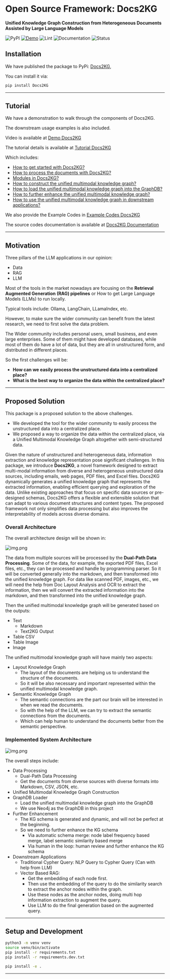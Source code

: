 # Open Source Framework: Docs2KG

**Unified Knowledge Graph Construction from Heterogeneous Documents Assisted by Large
Language Models**

![PyPI](https://img.shields.io/pypi/v/Docs2KG)
[![Demo](https://img.shields.io/badge/Demo-Available-blue)](https://docs2kg.ai4wa.com/Video/)
![Lint](https://github.com/AI4WA/Docs2KG/actions/workflows/lint.yml/badge.svg)
![Documentation](https://github.com/AI4WA/Docs2KG/actions/workflows/docs.yml/badge.svg)
![Status](https://img.shields.io/badge/Status-Work%20in%20Progress-yellow)

## Installation

We have published the package to PyPi: [Docs2KG](https://pypi.org/project/Docs2KG/),

You can install it via:

```bash
pip install Docs2KG
```

---

## Tutorial

We have a demonstration to walk through the components of Docs2KG.

The downstream usage examples is also included.

Video is available at [Demo Docs2KG](https://docs2kg.ai4wa.com/Video/)

The tutorial details is available at [Tutorial Docs2KG](https://docs2kg.ai4wa.com/Tutorial/GettingStarted/)

Which includes:

- [How to get started with Docs2KG?](https://docs2kg.ai4wa.com/Tutorial/GettingStarted/)
- [How to process the documents with Docs2KG?](https://docs2kg.ai4wa.com/Tutorial/Processing/)
- [Modules in Docs2KG?](https://docs2kg.ai4wa.com/Tutorial/Modules/)
- [How to construct the unified multimodal knowledge graph?](https://docs2kg.ai4wa.com/Tutorial/Construction/)
- [How to load the unified multimodal knowledge graph into the GraphDB?](https://docs2kg.ai4wa.com/Tutorial/Loader/)
- [How to further enhance the unified multimodal knowledge graph?](https://docs2kg.ai4wa.com/Tutorial/Enhancement/)
- [How to use the unified multimodal knowledge graph in downstream applications?](https://docs2kg.ai4wa.com/Tutorial/Applications/)

We also provide the Example Codes in [Example Codes Docs2KG](https://docs2kg.ai4wa.com/examples/parser/pdf/pdf_process/)

The source codes documentation is available at [Docs2KG Documentation](https://docs2kg.ai4wa.com/sources/rag/neo4j_rag/)

---

## Motivation

Three pillars of the LLM applications in our opinion:

- Data
- RAG
- LLM

Most of the tools in the market nowadays are focusing on the **Retrieval Augmented Generation (RAG) pipelines** or
How to get Large Language Models (LLMs) to run locally.

Typical tools include: Ollama, LangChain, LLamaIndex, etc.

However, to make sure the wider community can benefit from the latest research, we need to first solve the data problem.

The Wider community includes personal users, small business, and even large enterprises.
Some of them might have developed databases, while most of them do have a lot of data, but they are all in unstructured
form, and distributed in different places.

So the first challenges will be:

- **How can we easily process the unstructured data into a centralized place?**
- **What is the best way to organize the data within the centralized place?**

---

## Proposed Solution

This package is a proposed solution to the above challenges.

- We developed the tool for the wider community to easily process the unstructured data into a centralized place.
- We proposed a way to organize the data within the centralized place, via a Unified Multimodal Knowledge Graph
  altogether with semi-structured data.

Given the nature of unstructured and heterogeneous data, information extraction and knowledge representation pose
significant challenges.
In this package, we introduce **Docs2KG**, a novel framework designed to extract multi-modal information from diverse
and heterogeneous unstructured data sources, including emails, web pages, PDF files, and Excel files.
Docs2KG dynamically generates a unified knowledge graph that represents the extracted information, enabling efficient
querying and exploration of the data.
Unlike existing approaches that focus on specific data sources or pre-designed schemas, Docs2KG offers a flexible and
extensible solution that can adapt to various document structures and content types.
The proposed framework not only simplifies data processing but also improves the interpretability of
models across diverse domains.

### Overall Architecture

The overall architecture design will be shown in:

![img.png](docs/images/Docs2KG.jpg)

The data from multiple sources will be processed by the **Dual-Path Data Processing**.
Some of the data, for example, the exported PDF files, Excel files, etc., they can be processed and handle by
programming parser.
So it will be converted generally into the markdown, and then transformed into the unified knowledge graph.
For data like scanned PDF, images, etc., we will need the help from Doc Layout Analysis and OCR to extract the
information,
then we will convert the extracted information into the markdown, and then transformed into the unified knowledge graph.

Then the unified multimodal knowledge graph will be generated based on the outputs:

- Text
    - Markdown
    - Text2KG Output
- Table CSV
- Table Image
- Image

The unified multimodal knowledge graph will have mainly two aspects:

- Layout Knowledge Graph
    - The layout of the documents are helping us to understand the structure of the documents.
    - So it will be also necessary and important represented within the unified multimodal knowledge graph.
- Semantic Knowledge Graph
    - The semantic connections are the part our brain will be interested in when we read the documents.
    - So with the help of the LLM, we can try to extract the semantic connections from the documents.
    - Which can help human to understand the documents better from the semantic perspective.

### Implemented System Architecture

![img.png](docs/images/Modules.jpg)

The overall steps include:

- Data Processing
    - Dual-Path Data Processing
    - Get the documents from diverse sources with diverse formats into Markdown, CSV, JSON, etc.
- Unified Multimodal Knowledge Graph Construction
- GraphDB Loader
    - Load the unified multimodal knowledge graph into the GraphDB
    - We use Neo4j as the GraphDB in this project
- Further Enhancement
    - The KG schema is generated and dynamic, and will not be perfect at the beginning.
    - So we need to further enhance the KG schema
        - Via automatic schema merge: node label frequency based merge, label semantic similarity based merge
        - Via human in the loop: human review and further enhance the KG schema
- Downstream Applications
    - Traditional Cypher Query: NLP Query to Cypher Query (Can with help from LLM)
    - Vector Based RAG:
        - Get the embedding of each node first.
        - Then use the embedding of the query to do the similarity search to extract the anchor nodes within the graph.
        - Use these nodes as the anchor nodes, doing multi hop information extraction to augment the query.
        - Use LLM to do the final generation based on the augmented query.

---

## Setup and Development

```bash
python3 -m venv venv
source venv/bin/activate
pip install -r requirements.txt
pip install -r requirements.dev.txt

pip install -e .
```

---